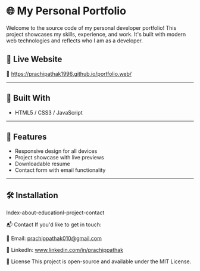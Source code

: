 # 🌐 My Personal Portfolio

Welcome to the source code of my personal developer portfolio! This project showcases my skills, experience, and work. It's built with modern web technologies and reflects who I am as a developer.

## 📁 Live Website

🔗 https://prachipathak1996.github.io/portfolio.web/


--- 

## 🔧 Built With

- HTML5 / CSS3 / JavaScript

---

## 🧠 Features

- Responsive design for all devices
- Project showcase with live previews
- Downloadable resume
- Contact form with email functionality

---

## 🛠️ Installation
Index-about-educationl-project-contact 


📬 Contact
If you'd like to get in touch:

📧 Email: prachippathak010@gmail.com

💼 LinkedIn: www.linkedin.com/in/prachippathak

📄 License
This project is open-source and available under the MIT License.


